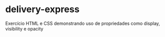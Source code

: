 # delivery-express
 Exercício HTML e CSS demonstrando uso de propriedades como display, visibility e opacity

